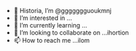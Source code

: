 - 👋 Historia, I’m @ggggggguoukmnj
- 👀 I’m interested in ...
- 🌱 I’m currently learning ...
- 💞️ I’m looking to collaborate on ...ihortion
- 📫 How to reach me ...ilom

<!---
ggggggguoukmuuuuuuuuunj/ggggggguoukmnj is a ✨ special ✨ repository because its `README.md` (this file) appears on your GitHub profile.
You can click the Preview link to take a look at your changes.
--->

